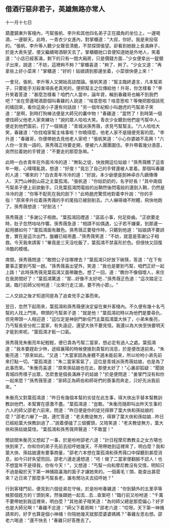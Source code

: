 借酒行惡非君子，英雄無路亦常人
------------------------------

十一月十七日

葫蘆鎮東升客棧內，丐幫張帆、李升和其他四名弟子正在牆角的坐位上，一邊喝酒，一邊聊天。此時，一青衣少女進內，對掌櫃道："大叔，你好。我是來投宿的。"張帆、李升等人聽少女聲音清脆，不禁探頭張望。卻看到她臉上長滿麻子，於是大表失望，便又繼續喝酒聊天去了。掌櫃聽她口音便知道她是外地人，笑着道："小店已經客滿，剩下的只有一間大廂房，只是價錢方面..."少女便拿出一錠銀子出來，說道："不妨，這裡夠不夠？"掌櫃喜道："夠了、夠了。"少女又道："再拿些上好小菜來！"掌櫃道："好的！姑娘請到那邊坐着，小菜很快便上來！"

一會兒，張帆、李升等人又開始高談闊論。張帆笑道："幫主臨終遺言，凡本幫弟子，只要能手刃殺害項長老真兇的，便把幫主之位傳給他！升哥，你怎樣看？"李升笑着答道："甚麼怎樣看？咱們六人當中，論年資，輪到春雞哥也輪不到我們吧？"坐在旁邊喝酒那個叫春雞的人說道："啥意思啦？啥意思啦？等俺把那個該死的擒回來，看你這臭小子還有何話說！"另一個年紀較小叫趙虎的丐幫弟子笑道："是啊，到時打狗棒法便是大師兄的囊中物！"春雞道："當然了！到時第一個便找師父他老人家來練功！"說的眾人哈哈大笑。青衣少女聽到他們是丐幫中人，便走到他們面前，打了一個揖道："青城派孫秀薇，求見丐幫幫主。"六人哈哈大笑，春雞道："你找咱家幫主啥事啦？你曉得麼，他老人家不是隨便見客的麼。"李升道："春雞哥，你便帶她去見他老人家吧！"張帆笑道："小心你婆娘不高興！"六人你一言我一語的。孫秀薇正待要走開，便被六人團團圍住。李升帶着幾分酒意，突然拉着她的手臂道："不要走的那麼急嘛。"

此時一白衣青年在外面冷冷的道："無恥之徒，快放開這位姑娘！"孫秀薇瞧了這青年一眼，心噗噗亂跳，想道："好俊！"竟忘了自己的手臂還被人拿着。那個叫春雞的人道："哪來的？"白衣青年冷冷的道："好說，本少爺便是劍神卓亦凡嫡傳傳人、天門山神劍山莊之主葉孤鴻。"張帆道："你姑奶奶的，名字好長！"其中兩個丐幫弟子便上前欲動手。只見葉孤鴻閃電般的出鞘然後閃電般的還劍入鞘，仍然是冷冷的道："你等不配死在我的劍下！"此時趙虎驚慌地對着李升說："你的手指！"原來李升拉着孫秀薇的手的尾指已被劍削去。六人嚇得魂不附體，飛快地跑了。孫秀薇想道："好劍法！"

孫秀薇道："多謝公子相救。"葉孤鴻回禮道："區區小事，何足掛齒。"正欲要走時，肚子忽然咕咕作響。孫秀薇急道："相請不如偶遇，公子若不嫌棄，到那邊一起用膳如何？"葉孤鴻面有難色。孫秀薇正要發作時，只聽到他道："姑娘請不要誤會，實在是這次出門，盤纏已經用盡..."孫秀薇笑道："不妨，就當是答謝公子相救。今天我來請客！"畢竟是三天沒吃飯了，葉孤鴻不禁喜形於色。但很快又回復冷酷的模樣。

席間，孫秀薇問道："敢問公子往哪裡去？"葉孤鴻只好放下碗筷，答道："在下有要事正要到丐幫一趟。"孫秀薇喜出望外，笑道："我也是要到丐幫，咱們正好一起上路！"此時孫秀薇見葉孤鴻又面帶難色，想了一回，道："瞧你不像個壞人，來住在我房間好了！"葉孤鴻驚道："那...好像不太好吧..."孫秀薇正色道："這次踏足江湖，臨行前師父吩咐道：『出來行走江湖，要不拘小節』。"

二人交談之後才知道同是為了追查兇手之事而來。

翌日，忽然下起雨來，葉孤鴻和孫秀薇便決定留在東升客棧內。不久便有幾十名丐幫的人找上門來。帶頭的丐幫弟子道："就是他！"葉孤鴻初時以為他們是要尋仇，但見帶頭一人相迎道："這位定是神劍門新任門主葉孤鴻葉大俠了，小弟朱衡亮，乃丐幫長安分舵二當家，有失遠迎，還望大俠不要見怪。我還以為大俠至快要明天才能到來呢。"葉孤鴻才鬆一口氣。

孫秀薇見朱衡亮年紀輕輕，便已貴為丐幫二當家，想必定有過人之處。葉孤鴻道："我本要趕赴少林，途經襄陽的時候便接到貴幫的消息，於是便改道前來。"朱衡亮道："原來如此。"又道："大當家因為身體不適未能前來，所以吩咐小弟先前來打點一切。"葉孤鴻道："朱二當家客氣了，這位是青城派孫秀薇姑娘，也是為了此事而來。"朱衡亮喜道："原來孫姑娘也在此，那便太好了！"心裏卻狐疑："聞說青城四秀樣子出眾，怎麽會是個長滿麻子的姑娘？"於是便問道："姜掌門沒有和你一起來麼？"孫秀薇答道："家師正為師伯和師哥們的喪事而奔走，只好先派我前來。"

朱衡亮又對葉孤鴻道："昨日有幾個本幫的劣徒在此生事，得大俠出手替本幫教訓教訓他們，本幫實在感激不盡。"葉孤鴻道："豈敢。"朱衡亮隨即叫出昨天生事的六人的師父邵老六前來，問道："昨日便是你的徒兒得罪了葉大俠和孫姑娘的麼？"邵老六嚇了一跳，連忙答道："老夫教徒無方，得罪了葉大俠和孫姑娘...昨日已經給葉大俠教訓過了..."說着便磕了三個響頭，又陪笑道："老夫教徒無方，葉大俠和孫姑娘莫怪。"葉孤鴻和孫秀薇齊聲道："不敢當！"

閒談間朱衡亮又想起了一事，於是吩咐邵老六道："計日程摩尼教教主之女方珺也快到來了。你和你的弟子先前去招呼她幾天，不用帶她到這裡來了，明白麼？我和葉大俠、孫姑娘還有要事商量，"邵老六本想在葉孤鴻和孫秀薇口中探聽到甚麼消息，如今只好失望而回。邵老六邊走邊想道："呸！做了二當家便翻臉不認人！也不想當年不是得我，你有今天！"，又想道："丐幫一向和摩尼教沒有交情，明知只不過是礙於天下第一神捕路瀛海的面子才讓她來的。一個黃毛丫頭，能查出甚麼來？近日來了那麼多丐幫長老，誰有閒功夫去招呼她？"

行到客棧門前，便見到六個徒弟在守候，於是吩咐春雞道："你到鎮外的五里亭等候那個姓方的丫頭到來，然後跟她一起去...去...查案吧！"臨行前又吩咐道："千萬不要帶她到我這裡來，明白麼？"其他弟子暗笑道："為何師父總是那麼偏心？好歹也是大師兄啊！"春雞不忿道："師父下着雨啊！"邵老六道："哎呀。天下第一神捕請來的，好歹也算是個小神捕！你陪她幾天就那麼婆婆媽媽？"春雞左思右想。邵老六喝道："還不快去！"春雞只好答應去了。


